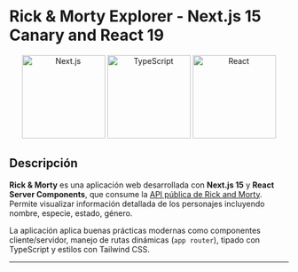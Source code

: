 # Rick & Morty Explorer - Next.js 15 Canary and React 19

<p align="center">
  <img src="https://www.digitality.es/img-articulos/ampliadas/que-es-nextjs-y-para-que-sirve-1-1697560678.jpg" alt="Next.js" height="150" width="150"/>
  <img src="https://cdn.jsdelivr.net/gh/devicons/devicon/icons/typescript/typescript-original.svg" alt="TypeScript" width="150"/>
  <img src="https://runcode-app-public.s3.amazonaws.com/images/online-reactjs-editor-compiler.original.png" alt="React" width="150"/>
</p>

## Descripción

**Rick & Morty** es una aplicación web desarrollada con **Next.js 15** y **React Server Components**, que consume la [API pública de Rick and Morty](https://rickandmortyapi.com/). Permite visualizar información detallada de los personajes incluyendo nombre, especie, estado, género.

La aplicación aplica buenas prácticas modernas como componentes cliente/servidor, manejo de rutas dinámicas (`app router`), tipado con TypeScript y estilos con Tailwind CSS.

---